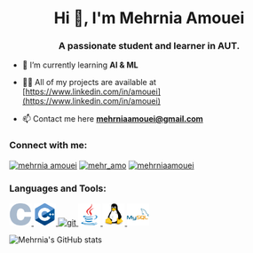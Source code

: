 <h1 align="center">Hi 👋, I'm Mehrnia Amouei</h1>
<h3 align="center">A passionate student and learner in AUT.</h3>

- 🌱 I’m currently learning **AI & ML**

- 👨‍💻 All of my projects are available at [https://www.linkedin.com/in/amouei](https://www.linkedin.com/in/amouei)

- 📫 Contact me  here **mehrniaamouei@gmail.com**

<h3 align="left">Connect with me:</h3>
<p align="left">
<a href="https://linkedin.com/in/mehrnia amouei" target="blank"><img align="center" src="https://raw.githubusercontent.com/rahuldkjain/github-profile-readme-generator/master/src/images/icons/Social/linked-in-alt.svg" alt="mehrnia amouei" height="30" width="40" /></a>
<a href="https://instagram.com/mehr_amo" target="blank"><img align="center" src="https://raw.githubusercontent.com/rahuldkjain/github-profile-readme-generator/master/src/images/icons/Social/instagram.svg" alt="mehr_amo" height="30" width="40" /></a>
<a href="https://www.leetcode.com/mehrniaamouei" target="blank"><img align="center" src="https://raw.githubusercontent.com/rahuldkjain/github-profile-readme-generator/master/src/images/icons/Social/leet-code.svg" alt="mehrniaamouei" height="30" width="40" /></a>
</p>

<h3 align="left">Languages and Tools:</h3>
<p align="left"> <a href="https://www.cprogramming.com/" target="_blank" rel="noreferrer"> <img src="https://raw.githubusercontent.com/devicons/devicon/master/icons/c/c-original.svg" alt="c" width="40" height="40"/> </a> <a href="https://www.w3schools.com/cpp/" target="_blank" rel="noreferrer"> <img src="https://raw.githubusercontent.com/devicons/devicon/master/icons/cplusplus/cplusplus-original.svg" alt="cplusplus" width="40" height="40"/> </a> <a href="https://git-scm.com/" target="_blank" rel="noreferrer"> <img src="https://www.vectorlogo.zone/logos/git-scm/git-scm-icon.svg" alt="git" width="40" height="40"/> </a> <a href="https://www.java.com" target="_blank" rel="noreferrer"> <img src="https://raw.githubusercontent.com/devicons/devicon/master/icons/java/java-original.svg" alt="java" width="40" height="40"/> </a> <a href="https://www.linux.org/" target="_blank" rel="noreferrer"> <img src="https://raw.githubusercontent.com/devicons/devicon/master/icons/linux/linux-original.svg" alt="linux" width="40" height="40"/> </a> <a href="https://www.mysql.com/" target="_blank" rel="noreferrer"> <img src="https://raw.githubusercontent.com/devicons/devicon/master/icons/mysql/mysql-original-wordmark.svg" alt="mysql" width="40" height="40"/> </a> </p>

![Mehrnia's GitHub stats](https://github-readme-stats.vercel.app/api/top-langs/?username=mehrniaamouei&layout=compact)
